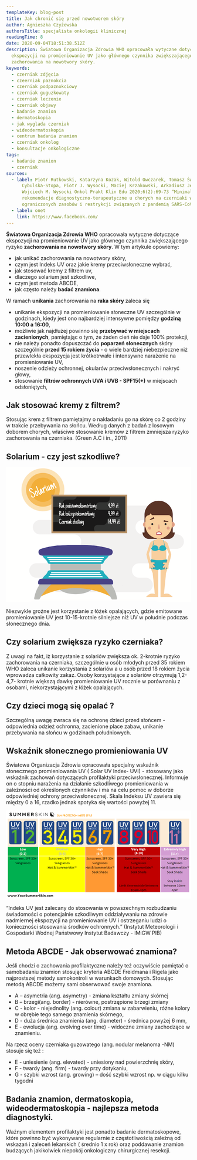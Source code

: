```yaml
---
templateKey: blog-post
title: Jak chronić się przed nowotworem skóry
author: Agnieszka Czyżewska
authorsTitle: specjalista onkologii klinicznej
readingTime: 8
date: 2020-09-04T18:51:38.512Z
description: Światowa Organizacja Zdrowia WHO opracowała wytyczne dotyczące
  ekspozycji na promieniowanie UV jako głównego czynnika zwiększającego ryzyko
  zachorowania na nowotwory skóry.
keywords:
  - czerniak zdjęcia
  - czeerniak paznokcia
  - czerniak podpaznokciowy
  - czerniak guguzkowaty
  - czerniak leczenie
  - czerniak objawy
  - badanie znamion
  - dermatoskopia
  - jak wyglada czerniak
  - wideodermatoskopia
  - centrum badania znamion
  - czerniak onkolog
  - konsultacje onkologiczne
tags:
  - badanie znamion
  - czerniak
sources:
  - label: Piotr Rutkowski, Katarzyna Kozak, Witold Owczarek, Tomasz Świtaj, Bożena
      Cybulska-Stopa, Piotr J. Wysocki, Maciej Krzakowski, Arkadiusz Jeziorski,
      Wojciech M. Wysocki Onkol Prakt Klin Edu 2020;6(2):69-73 “Minimalne
      rekomendacje diagnostyczno-terapeutyczne u chorych na czerniaki w sytuacji
      ograniczonych zasobów i restrykcji związanych z pandemią SARS-CoV-2.”
  - label: onet
    link: https://www.facebook.com/
---
```

**Światowa Organizacja Zdrowia WHO** opracowała wytyczne dotyczące ekspozycji na promieniowanie UV jako głównego czynnika zwiększającego ryzyko **zachorowania na nowotwory skóry**. W tym artykule opowiemy:

* jak unikać zachorowania na nowotwory skóry,
* czym jest Indeks UV oraz jakie kremy przeciwsłoneczne wybrać,
* jak stosować kremy z filtrem uv,
* dlaczego solarium jest szkodliwe,
* czym jest metoda ABCDE,
* jak często należy **badać znamiona**.



W ramach **unikania** zachorowania na **raka skóry** zaleca się

* unikanie ekspozycji na promieniowanie słoneczne UV szczególnie w godzinach, kiedy jest ono najbardziej intensywne pomiędzy **godziną 10:00 a 16:00**,
* możliwie jak najdłużej powinno się **przebywać w miejscach zacienionych**, pamiętając o tym, że żaden cień nie daje 100% protekcji,
* nie należy ponadto dopuszczać do **poparzeń słonecznych** skóry szczególnie **przed 15 rokiem życia** - o wiele bardziej niebezpieczne niż przewlekła ekspozycja jest krótkotrwałe i intensywne narażenie na promieniowanie UV,
* noszenie odzieży ochronnej, okularów przeciwsłonecznych i nakryć głowy,
* stosowanie **filtrów ochronnych UVA i UVB - SPF15(+)** w miejscach odsłoniętych,

## Jak stosować kremy z filtrem?

Stosując krem z filtrem pamiętajmy o nakładaniu go na skórę co 2 godziny w trakcie przebywania na słońcu. Według danych z badań z losowym doborem chorych, właściwe stosowanie kremów z filtrem zmniejsza ryzyko zachorowania na czerniaka. (Green A.C i in., 2011)

<More link="https://www.akademiaczerniaka.pl/artykuly/artykul/zlote-zasady-ktore-moga-pomoc-ochronic-sie-przed-czerniakiem" text="Złote zasady ochrony przed czerniakiem wg prof. dr hab. Piotra Rutkowskiego" cta="Sprawdź" />

## Solarium - czy jest szkodliwe?

![Szkodliwość solarium](img/solarium-szkodliwe.png "Szkodliwość solarium")

Niezwykle groźne jest korzystanie z łóżek opalających, gdzie emitowane promieniowanie UV jest 10-15-krotnie silniejsze niż UV w południe podczas słonecznego dnia.

## Czy solarium zwiększa ryzyko czerniaka?

Z uwagi na fakt, iż korzystanie z solariów zwiększa ok. 2-krotnie ryzyko zachorowania na czerniaka, szczególnie u osób młodych przed 35 rokiem WHO zaleca unikanie korzystania z solariów a u osób przed 18 rokiem życia wprowadza całkowity zakaz. Osoby korzystające z solariów otrzymują 1,2-4,7- krotnie większą dawkę promieniowanie UV rocznie w porównaniu z osobami, niekorzystającymi z łóżek opalających.

## Czy dzieci mogą się opalać ?

Szczególną uwagę zwraca się na ochronę dzieci przed słońcem - odpowiednia odzież ochronna, zacienione place zabaw, unikanie przebywania na słońcu w godzinach południowych.

## Wskaźnik słonecznego promieniowania UV

Światowa Organizacja Zdrowia opracowała specjalny wskaźnik słonecznego promieniowania UV ( Solar UV Index- UVI) - stosowany jako wskaźnik zachowań dotyczących profilaktyki przeciwsłonecznej. Informuje on o stopniu narażenia na działanie szkodliwego promieniowania w zależności od określonych czynników i ma na celu pomoc w doborze odpowiedniej ochrony przeciwsłonecznej. Skala Indeksu UV zawiera się między 0 a 16, rzadko jednak spotyka się wartości powyżej 11.

![Środki ochrony przeciwsłonecznej na podstawie Indexu UV.](img/indeks-uv-profilaktyka.png "Środki ochrony przeciwsłonecznej na podstawie Indexu UV.")

“Indeks UV jest zalecany do stosowania w powszechnym rozbudzaniu świadomości o potencjalnie szkodliwym oddziaływaniu na zdrowie nadmiernej ekspozycji na promieniowanie UV i ostrzeganiu ludzi o konieczności stosowania środków ochronnych.” (Instytut Meteorologii i Gospodarki Wodnej Państwowy Instytut Badawczy - IMiGW PIB)

## Metoda ABCDE - Jak obserwować znamiona?

Jeśli chodzi o zachowania profilaktyczne należy też oczywiście pamiętać o samobadaniu znamion stosując kryteria ABCDE Freidmana i Rigela jako najprostszej metody samokontroli w warunkach domowych. Stosując metodą ABCDE możemy sami obserwować swoje znamiona.

* A – asymetria (ang. asymetry) - zmiana kształtu zmiany skórnej
* B – brzegi(ang. border) - nierówne, postrzępione brzegi zmiany
* C - kolor - niejednolity (ang. colour) zmiana w zabarwieniu, różne kolory w obrębie tego samego znamienia skórnego,
* D - duża średnica znamienia (ang. diameter) - średnica powyżej 6 mm,
* E - ewolucja (ang. evolving over time) - widoczne zmiany zachodzące w znamieniu.

Na rzecz oceny czerniaka guzowatego (ang. nodular melanoma -NM) stosuje się też :

* E - uniesienie (ang. elevated) - uniesiony nad powierzchnię skóry,
* F - twardy (ang. firm) - twardy przy dotykaniu,
* G - szybki wzrost (ang. growing) – dość szybki wzrost np. w ciągu kilku tygodni

## Badania znamion, dermatoskopia, wideodermatoskopia - najlepsza metoda diagnostyki.

Ważnym elementem profilaktyki jest ponadto badanie dermatoskopowe, które powinno być wykonywane regularnie z częstotliwością zależną od wskazań i zaleceń lekarskich ( średnio 1 x rok) oraz poddawanie znamion budzących jakikolwiek niepokój onkologiczny chirurgicznej resekcji.

<More link="https://twojeznamiona.pl/dermatoskopia-badanie-znamion" text="Dowiedz się więcej o badaniu dermatoskopowym" cta="Sprawdź" />